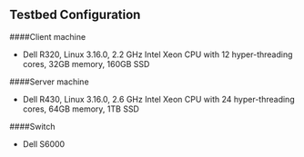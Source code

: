 ## Testbed Configuration

####Client machine
* Dell R320, Linux 3.16.0, 2.2 GHz Intel Xeon CPU with 12 hyper-threading cores, 32GB memory, 160GB SSD

####Server machine
* Dell R430, Linux 3.16.0, 2.6 GHz Intel Xeon CPU with 24 hyper-threading cores, 64GB memory, 1TB SSD

####Switch
* Dell S6000
